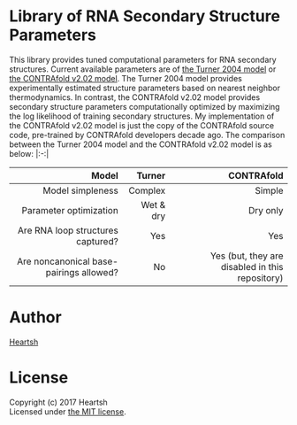 # Library of RNA Secondary Structure Parameters
This library provides tuned computational parameters for RNA secondary structures.
Current available parameters are of [the Turner 2004 model](https://rna.urmc.rochester.edu/NNDB/turner04/index.html) or [the CONTRAfold v2.02 model](http://contra.stanford.edu/contrafold/).
The Turner 2004 model provides experimentally estimated structure parameters based on nearest neighbor thermodynamics.
In contrast, the CONTRAfold v2.02 model provides secondary structure parameters computationally optimized by maximizing the log likelihood of training secondary structures.
My implementation of the CONTRAfold v2.02 model is just the copy of the CONTRAfold source code, pre-trained by CONTRAfold developers decade ago.
The comparison between the Turner 2004 model and the CONTRAfold v2.02 model is as below:
|:-:|

| Model | Turner | CONTRAfold |
| --: | --: | --: |
| Model simpleness | Complex | Simple |
| Parameter optimization | Wet & dry | Dry only |
| Are RNA loop structures captured? | Yes | Yes |
| Are noncanonical base-pairings allowed? | No | Yes (but, they are disabled in this repository) |

# Author
[Heartsh](https://github.com/heartsh)

# License
Copyright (c) 2017 Heartsh  
Licensed under [the MIT license](http://opensource.org/licenses/MIT).
